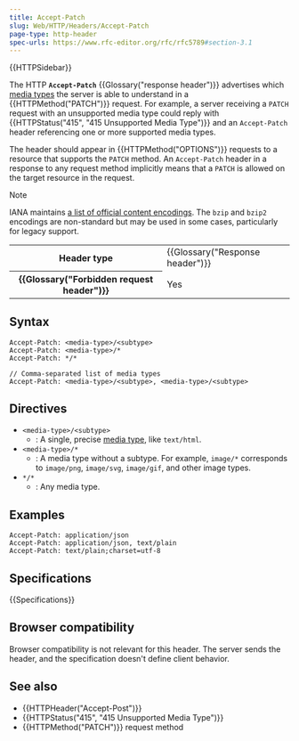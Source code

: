 ```yaml
---
title: Accept-Patch
slug: Web/HTTP/Headers/Accept-Patch
page-type: http-header
spec-urls: https://www.rfc-editor.org/rfc/rfc5789#section-3.1
---
```


{{HTTPSidebar}}

The HTTP **`Accept-Patch`** {{Glossary("response header")}} advertises which [media types](/en-US/docs/Web/HTTP/Guides/MIME_types) the server is able to understand in a {{HTTPMethod("PATCH")}} request.
For example, a server receiving a `PATCH` request with an unsupported media type could reply with {{HTTPStatus("415", "415 Unsupported Media Type")}} and an `Accept-Patch` header referencing one or more supported media types.

The header should appear in {{HTTPMethod("OPTIONS")}} requests to a resource that supports the `PATCH` method.
An `Accept-Patch` header in a response to any request method implicitly means that a `PATCH` is allowed on the target resource in the request.

> [!NOTE]
> IANA maintains [a list of official content encodings](https://www.iana.org/assignments/http-parameters/http-parameters.xhtml#content-coding).
> The `bzip` and `bzip2` encodings are non-standard but may be used in some cases, particularly for legacy support.

<table class="properties">
  <tbody>
    <tr>
      <th scope="row">Header type</th>
      <td>{{Glossary("Response header")}}</td>
    </tr>
    <tr>
      <th scope="row">{{Glossary("Forbidden request header")}}</th>
      <td>Yes</td>
    </tr>
  </tbody>
</table>

## Syntax

```http
Accept-Patch: <media-type>/<subtype>
Accept-Patch: <media-type>/*
Accept-Patch: */*

// Comma-separated list of media types
Accept-Patch: <media-type>/<subtype>, <media-type>/<subtype>
```

## Directives

- `<media-type>/<subtype>`
  - : A single, precise [media type](/en-US/docs/Web/HTTP/Guides/MIME_types), like `text/html`.
- `<media-type>/*`
  - : A media type without a subtype.
    For example, `image/*` corresponds to `image/png`, `image/svg`, `image/gif`, and other image types.
- `*/*`
  - : Any media type.

## Examples

```http
Accept-Patch: application/json
Accept-Patch: application/json, text/plain
Accept-Patch: text/plain;charset=utf-8
```

## Specifications

{{Specifications}}

## Browser compatibility

Browser compatibility is not relevant for this header.
The server sends the header, and the specification doesn't define client behavior.

## See also

- {{HTTPHeader("Accept-Post")}}
- {{HTTPStatus("415", "415 Unsupported Media Type")}}
- {{HTTPMethod("PATCH")}} request method
